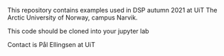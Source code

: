 This repository contains examples used in DSP autumn 2021 at UiT The Arctic University of Norway, campus Narvik.

This code should be cloned into your jupyter lab

Contact is Pål Ellingsen at UiT
